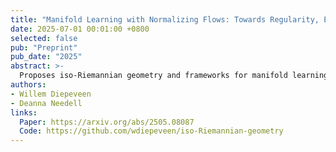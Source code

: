 ```yaml
---
title: "Manifold Learning with Normalizing Flows: Towards Regularity, Expressivity and Iso-Riemannian Geometry"
date: 2025-07-01 00:01:00 +0800
selected: false
pub: "Preprint"
pub_date: "2025"
abstract: >-
  Proposes iso-Riemannian geometry and frameworks for manifold learning for regular and expressive geometric representations.
authors:
- Willem Diepeveen
- Deanna Needell
links:
  Paper: https://arxiv.org/abs/2505.08087
  Code: https://github.com/wdiepeveen/iso-Riemannian-geometry
---
```

